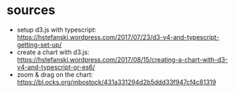 # sources
* setup d3.js with typescript: https://hstefanski.wordpress.com/2017/07/23/d3-v4-and-typescript-getting-set-up/
* create a chart with d3.js: https://hstefanski.wordpress.com/2017/08/15/creating-a-chart-with-d3-v4-and-typescript-or-es6/
* zoom & drag on the chart: https://bl.ocks.org/mbostock/431a331294d2b5ddd33f947cf4c81319